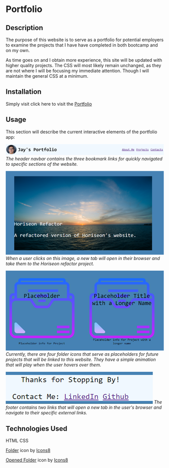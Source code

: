 # Portfolio

## Description

The purpose of this website is to serve as a portfolio for potential employers to examine the projects that I have have completed in both bootcamp and on my own.

As time goes on and I obtain more experience, this site will be updated with higher quality projects. The CSS will most likely remain unchanged, as they are not where I will be focusing my immediate attention. Though I will maintain the general CSS at a minimum.

## Installation

Simply visit click here to visit the [Portfolio](https://chapjae.github.io/portfolio/)

## Usage
This section will describe the current interactive elements of the portfolio app:

![Header navbar](./assets/images/image.png)
*The header navbar contains the three bookmark links for quickly navigated to specific sections of the website.*

![Horiseon Link](./assets/images/image2.png)
*When a user clicks on this image, a new tab will open in their browser and take them to the Horiseon refactor project.*

![Placeholder Project](./assets/images/image3.png)
*Currently, there are four folder icons that serve as placeholders for future projects that will be linked to this website. They have a simple animation that will play when the user hovers over them.*

![Footer](./assets/images/image4.png)
*The footer contains two links that will open a new tab in the user's browser and navigate to their specific external links.*

## Technologies Used

HTML
CSS

<a target="_blank" href="https://icons8.com/icon/44005/folder">Folder</a> icon by <a target="_blank" href="https://icons8.com">Icons8</a>

<a target="_blank" href="https://icons8.com/icon/44032/opened-folder">Opened Folder</a> icon by <a target="_blank" href="https://icons8.com">Icons8</a>